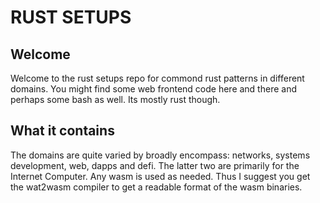 # RUST SETUPS

## Welcome
Welcome to the rust setups repo for commond rust patterns in different domains. You might find some web frontend code here and there and perhaps some bash as well. Its mostly rust though.

## What it contains
The domains are quite varied by broadly encompass: networks, systems development,  web, dapps and defi. The latter two are primarily for the Internet Computer. Any wasm is used as needed. Thus I suggest you get the wat2wasm compiler to get a readable format of the wasm binaries.
